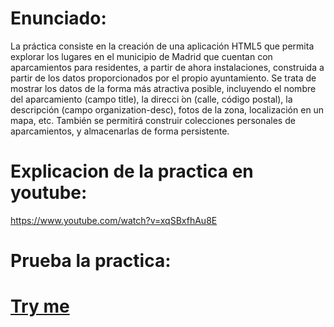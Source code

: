 # Enunciado:
La  práctica  consiste  en  la  creación  de  una  aplicación  HTML5  que  permita
explorar  los  lugares  en  el  municipio  de  Madrid  que  cuentan  con  aparcamientos
para residentes, a partir de ahora instalaciones, construida a partir de los datos
proporcionados por el propio ayuntamiento. Se trata de mostrar los datos de la
forma más atractiva posible, incluyendo el nombre del aparcamiento (campo title),
la direcci ́on (calle, código postal), la descripción (campo organization-desc), fotos
de la zona, localización en un mapa, etc. También se permitirá construir colecciones
personales de aparcamientos, y almacenarlas de forma persistente.

# Explicacion de la practica en youtube:
https://www.youtube.com/watch?v=xqSBxfhAu8E

# Prueba la practica:
# [Try me](https://arturo-rb.github.io/X-Serv-Practica-Aparcamientos/)
